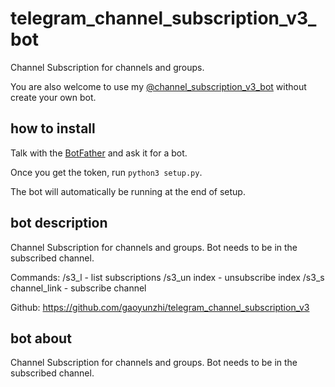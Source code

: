# telegram_channel_subscription_v3_bot

Channel Subscription for channels and groups. 

You are also welcome to use my [@channel_subscription_v3_bot](https://t.me/channel_subscription_v3_bot) without create your own bot.

## how to install

Talk with the [BotFather](https://t.me/botfather) and ask it for a bot.

Once you get the token, run `python3 setup.py`.

The bot will automatically be running at the end of setup.

## bot description

Channel Subscription for channels and groups. Bot needs to be in the subscribed channel.

Commands:
/s3_l - list subscriptions
/s3_un index - unsubscribe index
/s3_s channel_link - subscribe channel

Github: https://github.com/gaoyunzhi/telegram_channel_subscription_v3

## bot about 

Channel Subscription for channels and groups. Bot needs to be in the subscribed channel.
